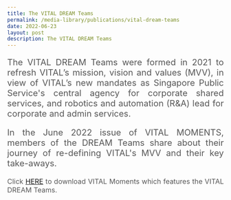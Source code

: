 ```yaml
---
title: The VITAL DREAM Teams
permalink: /media-library/publications/vital-dream-teams
date: 2022-06-23
layout: post
description: The VITAL DREAM Teams
---
```

<p style="font-size: 20px;color:#585858;text-align:justify;">
The VITAL DREAM Teams were formed in 2021 to refresh VITAL’s mission, vision and values (MVV), in view of VITAL’s new mandates as Singapore Public Service's central agency for corporate shared services, and robotics and automation (R&A) lead for corporate and admin services.
</p>
<p style="font-size: 20px;color:#585858;text-align:justify;">
In the June 2022 issue of VITAL MOMENTS, members of the DREAM Teams share about their journey of re-defining VITAL's MVV and their key take-aways.
</p>
<p style="font-size: 16px;color:#585858;text-align:justify;">
	Click <a href = "/files/The VITAL DREAM Teams.pdf">HERE</a> to download VITAL Moments which features the VITAL DREAM Teams.
</p>